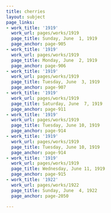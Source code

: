 ```yaml
---
title: cherries
layout: subject
page_links:
- work_title: '1919'
  work_url: pages/works/1919
  page_title: Sunday, June  1, 1919
  page_anchor: page-905
- work_title: '1919'
  work_url: pages/works/1919
  page_title: Monday, June  2, 1919
  page_anchor: page-906
- work_title: '1919'
  work_url: pages/works/1919
  page_title: Tuesday, June  3, 1919
  page_anchor: page-907
- work_title: '1919'
  work_url: pages/works/1919
  page_title: Saturday, June  7, 1919
  page_anchor: page-911
- work_title: '1919'
  work_url: pages/works/1919
  page_title: Tuesday, June 10, 1919
  page_anchor: page-914
- work_title: '1919'
  work_url: pages/works/1919
  page_title: Tuesday, June 10, 1919
  page_anchor: page-914
- work_title: '1919'
  work_url: pages/works/1919
  page_title: Wednesday, June 11, 1919
  page_anchor: page-915
- work_title: '1922'
  work_url: pages/works/1922
  page_title: Sunday, June  4, 1922
  page_anchor: page-2050

---
```

